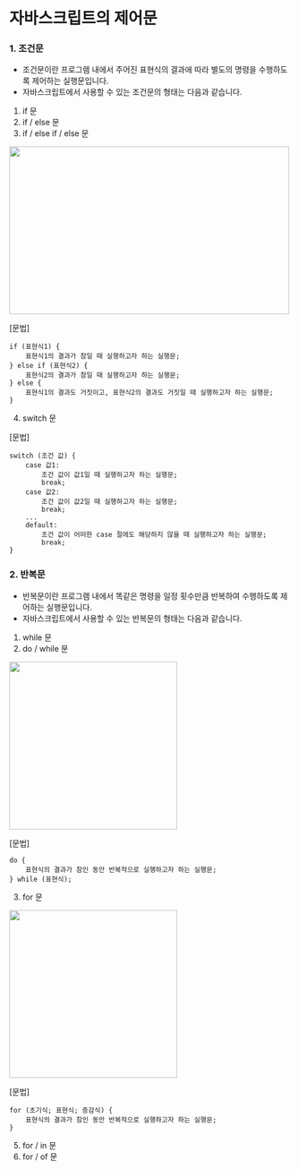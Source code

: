 # 자바스크립트의 제어문


### 1. 조건문
- 조건문이란 프로그램 내에서 주어진 표현식의 결과에 따라 별도의 명령을 수행하도록 제어하는 실행문입니다.
- 자바스크립트에서 사용할 수 있는 조건문의 형태는 다음과 같습니다.
1. if 문
2. if / else 문
3. if / else if / else 문
<img src="https://user-images.githubusercontent.com/84302546/198542872-05381463-3490-47f9-82b4-cd1db92b0d4f.png" width="500" height="300"/>

[문법]

```
if (표현식1) {
    표현식1의 결과가 참일 때 실행하고자 하는 실행문;
} else if (표현식2) {
    표현식2의 결과가 참일 때 실행하고자 하는 실행문;
} else {
    표현식1의 결과도 거짓이고, 표현식2의 결과도 거짓일 때 실행하고자 하는 실행문;
}
```

4. switch 문

[문법]

```
switch (조건 값) {
    case 값1:
        조건 값이 값1일 때 실행하고자 하는 실행문;
        break;
    case 값2:
        조건 값이 값2일 때 실행하고자 하는 실행문;
        break;
    ...
    default:
        조건 값이 어떠한 case 절에도 해당하지 않을 때 실행하고자 하는 실행문;
        break;
}
```


### 2. 반복문
- 반복문이란 프로그램 내에서 똑같은 명령을 일정 횟수만큼 반복하여 수행하도록 제어하는 실행문입니다.
- 자바스크립트에서 사용할 수 있는 반복문의 형태는 다음과 같습니다.
1. while 문
2. do / while 문
<img src="https://user-images.githubusercontent.com/84302546/198546736-103537fc-b3f1-41e5-b718-824e8fdd5216.png" width="300" height="300"/>

[문법]

```
do {
    표현식의 결과가 참인 동안 반복적으로 실행하고자 하는 실행문;
} while (표현식);
```

3. for 문
<img src="https://user-images.githubusercontent.com/84302546/198547420-bf1360b0-309b-4f76-946a-e47eb509d47f.png" width="300" height="300"/>

[문법]

```
for (초기식; 표현식; 증감식) {
    표현식의 결과가 참인 동안 반복적으로 실행하고자 하는 실행문;
}
```

5. for / in 문
6. for / of 문
